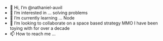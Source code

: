 - 👋 Hi, I’m @nathaniel-auvil
- 👀 I’m interested in ... solving problems
- 🌱 I’m currently learning ... Node
- 💞️ I’m looking to collaborate on a space based strategy MMO I have been toying with for over a decade 
- 📫 How to reach me ...

<!---
nathaniel-auvil/nathaniel-auvil is a ✨ special ✨ repository because its `README.md` (this file) appears on your GitHub profile.
You can click the Preview link to take a look at your changes.
--->
